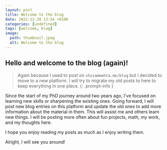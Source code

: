 ```yaml
---
layout: post
title: Welcome to the blog
date: 2022-12-28 13:54 +0100
categories: [undefined]
tags: [welcome, blog]
image:
  path: thumbnail.jpeg
  alt: Welcome to the blog
---
```


## Hello and welcome to the blog (again)!

> Again because I used to post on `shivammehta.me/blog` but I decided to move to a new platform. I will try to migrate my old posts to here to keep everything in one place.
{: .prompt-info }

Since the start of my PhD journey around two years ago, I've focused on learning new skills or sharpening the existing ones.
Going forward, I will post new blog entries on this platform and update the old ones to add more information about the material in them.
This will assist me and others learn new things.
I will be posting more often about fun projects, math, my work, and my thoughts here.

I hope you enjoy reading my posts as much as I enjoy writing them.

Alright, I will see you around!

